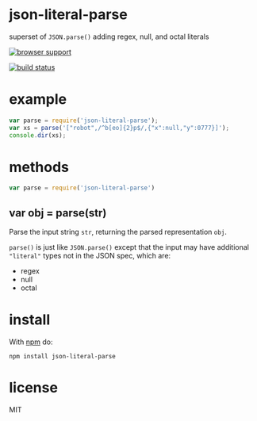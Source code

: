 # json-literal-parse

superset of `JSON.parse()` adding regex, null, and octal literals

[![browser support](http://ci.testling.com/substack/json-literal-parse.png)](http://ci.testling.com/substack/json-literal-parse)

[![build status](https://secure.travis-ci.org/substack/json-literal-parse.png)](http://travis-ci.org/substack/json-literal-parse)

# example

``` js
var parse = require('json-literal-parse');
var xs = parse('["robot",/^b[eo]{2}p$/,{"x":null,"y":0777}]');
console.dir(xs);
```

# methods

``` js
var parse = require('json-literal-parse')
```

## var obj = parse(str)

Parse the input string `str`, returning the parsed representation `obj`.

`parse()` is just like `JSON.parse()` except that the input may have additional
`"literal"` types not in the JSON spec, which are:

* regex
* null
* octal

# install

With [npm](https://npmjs.org) do:

```
npm install json-literal-parse
```

# license

MIT
